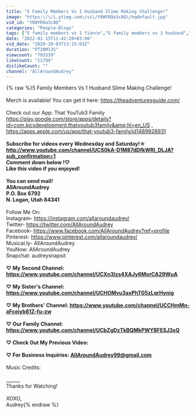 ```yaml
---
title: "5 Family Members Vs 1 Husband Slime Making Challenge!"
image: "https:\/\/i.ytimg.com\/vi\/tRWYROa3c8Q\/hqdefault.jpg"
vid_id: "tRWYROa3c8Q"
categories: "People-Blogs"
tags: ["5 family members vs 1 fiance","5 family members vs 1 husband","slime making challenge"]
date: "2022-01-15T11:42:20+03:00"
vid_date: "2020-10-03T13:15:03Z"
duration: "PT20M13S"
viewcount: "793539"
likeCount: "11799"
dislikeCount: ""
channel: "AllAroundAudrey"
---
```

{% raw %}5 Family Members Vs 1 Husband Slime Making Challenge!<br /><br />Merch is available! You can get it here: <a rel="nofollow" target="blank" href="https://theadventuresguide.com/">https://theadventuresguide.com/</a><br /><br />Check out our App: That YouTub3 Family <a rel="nofollow" target="blank" href="https://play.google.com/store/apps/details?id=com.kicsdevelopment.thatyoutub3family&amp;hl=en_US">https://play.google.com/store/apps/details?id=com.kicsdevelopment.thatyoutub3family&amp;hl=en_US</a> , <a rel="nofollow" target="blank" href="https://apps.apple.com/us/app/that-youtub3-family/id1489928931">https://apps.apple.com/us/app/that-youtub3-family/id1489928931</a><br />______<br />Subscribe for videos every Wednesday and Saturday!☆<br /><a rel="nofollow" target="blank" href="http://www.youtube.com/channel/UCS0kA-D1M87dDfkWRl_DLJA?sub_confirmation=1">http://www.youtube.com/channel/UCS0kA-D1M87dDfkWRl_DLJA?sub_confirmation=1</a><br />Comment down below !♡<br />Like this video if you enjoyed!<br /><br />You can send mail! <br />AllAroundAudrey<br />P.O. Box 6792<br />N. Logan, Utah 84341<br />______<br />Follow Me On:<br />Instagram- <a rel="nofollow" target="blank" href="https://instagram.com/allaroundaudrey/">https://instagram.com/allaroundaudrey/</a><br />Twitter- <a rel="nofollow" target="blank" href="https://twitter.com/AllAroundAudrey">https://twitter.com/AllAroundAudrey</a><br />Facebook- <a rel="nofollow" target="blank" href="https://www.facebook.com/AllAroundAudrey?ref=profile">https://www.facebook.com/AllAroundAudrey?ref=profile</a><br />Pinterest- <a rel="nofollow" target="blank" href="https://www.pinterest.com/allaroundaudrey/">https://www.pinterest.com/allaroundaudrey/</a><br />Musical.ly- AllAroundAudrey<br />YouNow: AllAroundAudrey<br />Snapchat: audreysnapsit<br />______<br />♡ My Second Channel: <a rel="nofollow" target="blank" href="https://www.youtube.com/channel/UCXn3lzs4XAJy6MorCA29WuA">https://www.youtube.com/channel/UCXn3lzs4XAJy6MorCA29WuA</a><br /><br />♡ My Sister's Channel: <a rel="nofollow" target="blank" href="https://www.youtube.com/channel/UCHOMvu3axPhTG5zLqrHynig">https://www.youtube.com/channel/UCHOMvu3axPhTG5zLqrHynig</a><br /><br />♡ My Brothers' Channel: <a rel="nofollow" target="blank" href="https://www.youtube.com/channel/UCCHmMn-aFceiyb81Z-fu-zw">https://www.youtube.com/channel/UCCHmMn-aFceiyb81Z-fu-zw</a><br /><br />♡ Our Family Channel: <a rel="nofollow" target="blank" href="https://www.youtube.com/channel/UCbZgDzTkBQMkPWYBFESJ3sQ">https://www.youtube.com/channel/UCbZgDzTkBQMkPWYBFESJ3sQ</a><br /><br />♡ Check Out My Previous Video:<br /><br />♡ For Business Inquiries: AllAroundAudrey99@gmail.com<br />______<br />Music Credits:<br /><br />______<br />Thanks for Watching!<br /><br />XOXO,<br />Audrey{% endraw %}
